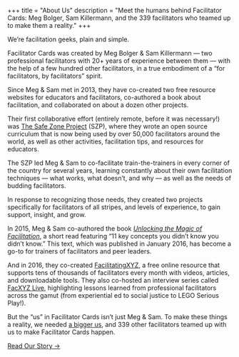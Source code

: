 +++
title = "About Us"
description = "Meet the humans behind Facilitator Cards: Meg Bolger, Sam Killermann, and the 339 facilitators who teamed up to make them a reality."
+++

We’re facilitation geeks, plain and simple. 

Facilitator Cards was created by Meg Bolger & Sam Killermann — two professional facilitators with 20+ years of experience between them — with the help of a few hundred other facilitators, in a true embodiment of a “for facilitators, by facilitators” spirit.

Since Meg & Sam met in 2013, they have co-created two free resource websites for educators and facilitators, co-authored a book about facilitation, and collaborated on about a dozen other projects.

Their first collaborative effort (entirely remote, before it was necessary!) was [The Safe Zone Project](https://thesafezoneproject.com/) (SZP), where they wrote an open source curriculum that is now being used by over 50,000 facilitators around the world, as well as other activities, facilitation tips, and resources for educators. 

The SZP led Meg & Sam to co-facilitate train-the-trainers in every corner of the country for several years, learning constantly about their own facilitation techniques — what works, what doesn’t, and why — as well as the needs of budding facilitators.

In response to recognizing those needs, they created two projects specifically for facilitators of all stripes, and levels of experience, to gain support, insight, and grow. 

In 2015, Meg & Sam co-authored the book _[Unlocking the Magic of Facilitation](http://facilitationmagic.com)_, a short read featuring “11 key concepts you didn’t know you didn’t know.” This text, which was published in January 2016, has become a go-to for trainers of facilitators and peer leaders.

And in 2016, they co-created [FacilitatingXYZ](https://facilitating.xyz/), a free online resource that supports tens of thousands of facilitators every month with videos, articles, and downloadable tools. They also co-hosted an interview series called [FacXYZ Live](https://www.youtube.com/playlist?list=PLO8RDWiTsyK5Zs9Rqxlh_PSFq4qjnCwmd), highlighting lessons learned from professional facilitators across the gamut (from experiential ed to social justice to LEGO Serious Play!).

But the “us” in Facilitator Cards isn’t just Meg & Sam. To make these things a reality, we needed [a bigger us](https://www.facilitator.cards/about/bigger-us), and 339 other facilitators teamed up with us to make Facilitator Cards happen.

<!-- <a href="/about/bigger-us/" class="biglink">The Bigger Us &rarr;</a>

<a href="/about/meg-bolger" class="biglink">More About Meg Bolger &rarr;</a>

<a href="/about/sam-killermann" class="biglink">More About Sam Killeremann &rarr;</a> -->

<a href="/story/" class="biglink">Read Our Story &rarr;</a>